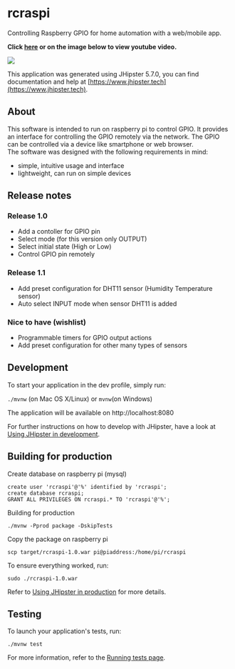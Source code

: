 # rcraspi
Controlling Raspberry GPIO for home automation with a web/mobile app.

**Click [here](https://www.youtube.com/watch?v=b8VcnN9qe1E) or on the image below to view youtube video.**

[![](http://img.youtube.com/vi/b8VcnN9qe1E/0.jpg)](https://www.youtube.com/watch?v=b8VcnN9qe1E "rcraspi")

This application was generated using JHipster 5.7.0, you can find documentation and help at [https://www.jhipster.tech](https://www.jhipster.tech).

## About

This software is intended to run on raspberry pi to control GPIO. It provides an 
interface for controlling the GPIO remotely via the network. The GPIO can be controlled via a device 
like smartphone or web browser.  
The software was designed with the following requirements in mind:
- simple, intuitive usage and interface
- lightweight, can run on simple devices

## Release notes

### Release 1.0

- Add a contoller for GPIO pin
- Select mode (for this version only OUTPUT)
- Select initial state (High or Low)
- Control GPIO pin remotely

### Release 1.1
- Add preset configuration for DHT11 sensor (Humidity Temperature sensor)
- Auto select INPUT mode when sensor DHT11 is added

### Nice to have (wishlist)

- Programmable timers for GPIO output actions
- Add preset configuration for other many types of sensors

## Development

To start your application in the dev profile, simply run:

```./mvnw``` (on Mac OS X/Linux) or ```mvnw```(on Windows)

The application will be available on http://localhost:8080

For further instructions on how to develop with JHipster, have a look at [Using JHipster in development][].

## Building for production

Create database on raspberry pi (mysql)

    create user 'rcraspi'@'%' identified by 'rcraspi';  
    create database rcraspi;
    GRANT ALL PRIVILEGES ON rcraspi.* TO 'rcraspi'@'%';

Building for production

    ./mvnw -Pprod package -DskipTests

Copy the package on raspberry pi

    scp target/rcraspi-1.0.war pi@piaddress:/home/pi/rcraspi

To ensure everything worked, run:

    sudo ./rcraspi-1.0.war

Refer to [Using JHipster in production][] for more details.

## Testing

To launch your application's tests, run:

    ./mvnw test

For more information, refer to the [Running tests page][].

[JHipster Homepage and latest documentation]: https://www.jhipster.tech
[JHipster 5.7.0 archive]: https://www.jhipster.tech/documentation-archive/v5.7.0

[Using JHipster in development]: https://www.jhipster.tech/development/
[Using Docker and Docker-Compose]: https://www.jhipster.tech/docker-compose
[Using JHipster in production]: https://www.jhipster.tech/production/
[Running tests page]: https://www.jhipster.tech/running-tests/


